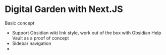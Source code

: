 # Digital Garden with Next.JS

Basic concept
- Support Obsidian wiki link style, work out of the box with Obsidian Help Vault as a proof of concept
- Sidebar navigation
- 